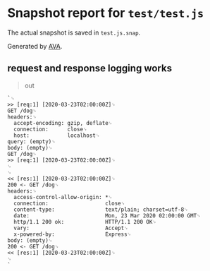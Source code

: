 # Snapshot report for `test/test.js`

The actual snapshot is saved in `test.js.snap`.

Generated by [AVA](https://avajs.dev).

## request and response logging works

> out

    `␊
    >> [req:1] [2020-03-23T02:00:00Z]␊
    GET /dog␊
    headers:␊
      accept-encoding: gzip, deflate␊
      connection:      close␊
      host:            localhost␊
    query: (empty)␊
    body: (empty)␊
    GET /dog␊
    >> [req:1] [2020-03-23T02:00:00Z]␊
    ␊
    ␊
    << [res:1] [2020-03-23T02:00:00Z]␊
    200 <- GET /dog␊
    headers:␊
      access-control-allow-origin: *␊
      connection:                  close␊
      content-type:                text/plain; charset=utf-8␊
      date:                        Mon, 23 Mar 2020 02:00:00 GMT␊
      http/1.1 200 ok:             HTTP/1.1 200 OK␊
      vary:                        Accept␊
      x-powered-by:                Express␊
    body: (empty)␊
    200 <- GET /dog␊
    << [res:1] [2020-03-23T02:00:00Z]␊
    ␊
    `
